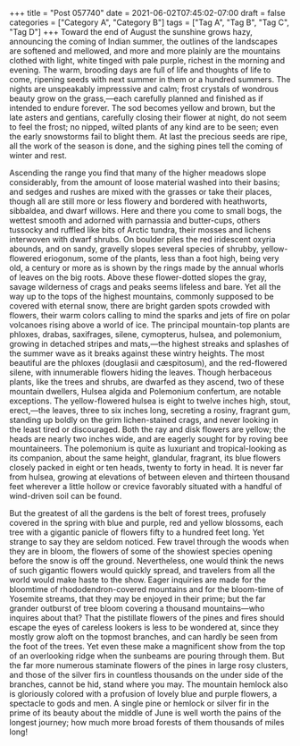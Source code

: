 +++
title = "Post 057740"
date = 2021-06-02T07:45:02-07:00
draft = false
categories = ["Category A", "Category B"]
tags = ["Tag A", "Tag B", "Tag C", "Tag D"]
+++
Toward the end of August the sunshine grows hazy, announcing the coming of Indian summer, the outlines of the landscapes are softened and mellowed, and more and more plainly are the mountains clothed with light, white tinged with pale purple, richest in the morning and evening. The warm, brooding days are full of life and thoughts of life to come, ripening seeds with next summer in them or a hundred summers. The nights are unspeakably impresssive and calm; frost crystals of wondrous beauty grow on the grass,—each carefully planned and finished as if intended to endure forever. The sod becomes yellow and brown, but the late asters and gentians, carefully closing their flower at night, do not seem to feel the frost; no nipped, wilted plants of any kind are to be seen; even the early snowstorms fail to blight them. At last the precious seeds are ripe, all the work of the season is done, and the sighing pines tell the coming of winter and rest.

Ascending the range you find that many of the higher meadows slope considerably, from the amount of loose material washed into their basins; and sedges and rushes are mixed with the grasses or take their places, though all are still more or less flowery and bordered with heathworts, sibbaldea, and dwarf willows. Here and there you come to small bogs, the wettest smooth and adorned with parnassia and butter-cups, others tussocky and ruffled like bits of Arctic tundra, their mosses and lichens interwoven with dwarf shrubs. On boulder piles the red iridescent oxyria abounds, and on sandy, gravelly slopes several species of shrubby, yellow-flowered eriogonum, some of the plants, less than a foot high, being very old, a century or more as is shown by the rings made by the annual whorls of leaves on the big roots. Above these flower-dotted slopes the gray, savage wilderness of crags and peaks seems lifeless and bare. Yet all the way up to the tops of the highest mountains, commonly supposed to be covered with eternal snow, there are bright garden spots crowded with flowers, their warm colors calling to mind the sparks and jets of fire on polar volcanoes rising above a world of ice. The principal mountain-top plants are phloxes, drabas, saxifrages, silene, cymopterus, hulsea, and polemonium, growing in detached stripes and mats,—the highest streaks and splashes of the summer wave as it breaks against these wintry heights. The most beautiful are the phloxes (douglasii and cæspitosum), and the red-flowered silene, with innumerable flowers hiding the leaves. Though herbaceous plants, like the trees and shrubs, are dwarfed as they ascend, two of these mountain dwellers, Hulsea algida and Polemonium confertum, are notable exceptions. The yellow-flowered hulsea is eight to twelve inches high, stout, erect,—the leaves, three to six inches long, secreting a rosiny, fragrant gum, standing up boldly on the grim lichen-stained crags, and never looking in the least tired or discouraged. Both the ray and disk flowers are yellow; the heads are nearly two inches wide, and are eagerly sought for by roving bee mountaineers. The polemonium is quite as luxuriant and tropical-looking as its companion, about the same height, glandular, fragrant, its blue flowers closely packed in eight or ten heads, twenty to forty in head. It is never far from hulsea, growing at elevations of between eleven and thirteen thousand feet wherever a little hollow or crevice favorably situated with a handful of wind-driven soil can be found.

But the greatest of all the gardens is the belt of forest trees, profusely covered in the spring with blue and purple, red and yellow blossoms, each tree with a gigantic panicle of flowers fifty to a hundred feet long. Yet strange to say they are seldom noticed. Few travel through the woods when they are in bloom, the flowers of some of the showiest species opening before the snow is off the ground. Nevertheless, one would think the news of such gigantic flowers would quickly spread, and travelers from all the world would make haste to the show. Eager inquiries are made for the bloomtime of rhododendron-covered mountains and for the bloom-time of Yosemite streams, that they may be enjoyed in their prime; but the far grander outburst of tree bloom covering a thousand mountains—who inquires about that? That the pistillate flowers of the pines and fires should escape the eyes of careless lookers is less to be wondered at, since they mostly grow aloft on the topmost branches, and can hardly be seen from the foot of the trees. Yet even these make a magnificent show from the top of an overlooking ridge when the sunbeams are pouring through them. But the far more numerous staminate flowers of the pines in large rosy clusters, and those of the silver firs in countless thousands on the under side of the branches, cannot be hid, stand where you may. The mountain hemlock also is gloriously colored with a profusion of lovely blue and purple flowers, a spectacle to gods and men. A single pine or hemlock or silver fir in the prime of its beauty about the middle of June is well worth the pains of the longest journey; how much more broad forests of them thousands of miles long!
